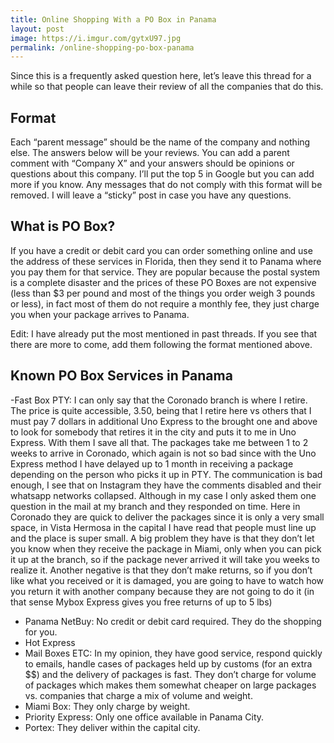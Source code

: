 ```yaml
---
title: Online Shopping With a PO Box in Panama
layout: post
image: https://i.imgur.com/gytxU97.jpg
permalink: /online-shopping-po-box-panama
---
```


Since this is a frequently asked question here, let’s leave this thread for a while so that people can leave their review of all the companies that do this.

## Format

Each “parent message” should be the name of the company and nothing else. The answers below will be your reviews. You can add a parent comment with “Company X” and your answers should be opinions or questions about this company. I’ll put the top 5 in Google but you can add more if you know. Any messages that do not comply with this format will be removed. I will leave a “sticky” post in case you have any questions.

## What is PO Box?

If you have a credit or debit card you can order something online and use the address of these services in Florida, then they send it to Panama where you pay them for that service. They are popular because the postal system is a complete disaster and the prices of these PO Boxes are not expensive (less than $3 per pound and most of the things you order weigh 3 pounds or less), in fact most of them do not require a monthly fee, they just charge you when your package arrives to Panama.

Edit: I have already put the most mentioned in past threads. If you see that there are more to come, add them following the format mentioned above.

## Known PO Box Services in Panama

-Fast Box PTY: I can only say that the Coronado branch is where I retire. The price is quite accessible, 3.50, being that I retire here vs others that I must pay 7 dollars in additional Uno Express to the brought one and above to look for somebody that retires it in the city and puts it to me in Uno Express. With them I save all that. The packages take me between 1 to 2 weeks to arrive in Coronado, which again is not so bad since with the Uno Express method I have delayed up to 1 month in receiving a package depending on the person who picks it up in PTY. The communication is bad enough, I see that on Instagram they have the comments disabled and their whatsapp networks collapsed. Although in my case I only asked them one question in the mail at my branch and they responded on time. Here in Coronado they are quick to deliver the packages since it is only a very small space, in Vista Hermosa in the capital I have read that people must line up and the place is super small. A big problem they have is that they don’t let you know when they receive the package in Miami, only when you can pick it up at the branch, so if the package never arrived it will take you weeks to realize it. Another negative is that they don’t make returns, so if you don’t like what you received or it is damaged, you are going to have to watch how you return it with another company because they are not going to do it (in that sense Mybox Express gives you free returns of up to 5 lbs)
- Panama NetBuy: No credit or debit card required. They do the shopping for you.
- Hot Express
- Mail Boxes ETC: In my opinion, they have good service, respond quickly to emails, handle cases of packages held up by customs (for an extra $$) and the delivery of packages is fast. They don’t charge for volume of packages which makes them somewhat cheaper on large packages vs. companies that charge a mix of volume and weight.
- Miami Box: They only charge by weight.
- Priority Express: Only one office available in Panama City.
- Portex: They deliver within the capital city.
